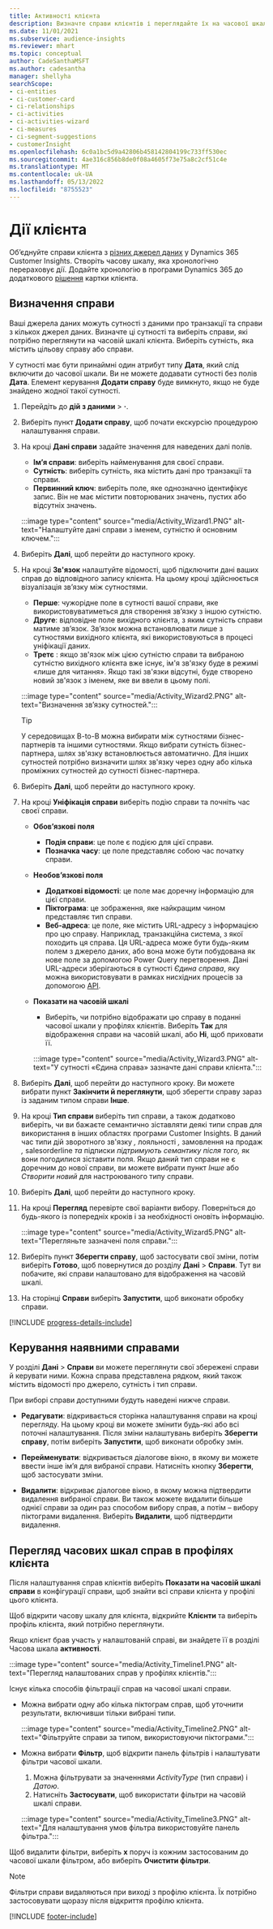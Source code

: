 ```yaml
---
title: Активності клієнта
description: Визначте справи клієнтів і переглядайте їх на часової шкалі в профілях клієнтів.
ms.date: 11/01/2021
ms.subservice: audience-insights
ms.reviewer: mhart
ms.topic: conceptual
author: CadeSanthaMSFT
ms.author: cadesantha
manager: shellyha
searchScope:
- ci-entities
- ci-customer-card
- ci-relationships
- ci-activities
- ci-activities-wizard
- ci-measures
- ci-segment-suggestions
- customerInsight
ms.openlocfilehash: 6c0a1bc5d9a42806b458142804199c733ff530ec
ms.sourcegitcommit: 4ae316c856b8de0f08a4605f73e75a8c2cf51c4e
ms.translationtype: MT
ms.contentlocale: uk-UA
ms.lasthandoff: 05/13/2022
ms.locfileid: "8755523"
---
```

# <a name="customer-activities"></a>Дії клієнта

Об’єднуйте справи клієнта з [різних джерел даних](data-sources.md) у Dynamics 365 Customer Insights. Створіть часову шкалу, яка хронологічно перераховує дії. Додайте хронологію в програми Dynamics 365 до додаткового [рішення](customer-card-add-in.md) картки клієнта.

## <a name="define-an-activity"></a>Визначення справи

Ваші джерела даних можуть сутності з даними про транзакції та справи з кількох джерел даних. Визначте ці сутності та виберіть справи, які потрібно переглянути на часовій шкалі клієнта. Виберіть сутність, яка містить цільову справу або справи.

У сутності має бути принаймні один атрибут типу **Дата**, який слід включити до часової шкали. Ви не можете додавати сутності без полів **Дата**. Елемент керування **Додати справу** буде вимкнуто, якщо не буде знайдено жодної такої сутності.

1. Перейдіть до **дій з даними** > **·**.

1. Виберіть пункт **Додати справу**, щоб почати екскурсію процедурою налаштування справи.

1. На кроці **Дані справи** задайте значення для наведених далі полів.

   - **Ім’я справи**: виберіть найменування для своєї справи.
   - **Сутність**: виберіть сутність, яка містить дані про транзакції та справи.
   - **Первинний ключ**: виберіть поле, яке однозначно ідентифікує запис. Він не має містити повторюваних значень, пустих або відсутніх значень.

   :::image type="content" source="media/Activity_Wizard1.PNG" alt-text="Налаштуйте дані справи з іменем, сутністю й основним ключем.":::

1. Виберіть **Далі**, щоб перейти до наступного кроку.

1. На кроці **Зв'язок** налаштуйте відомості, щоб підключити дані ваших справ до відповідного запису клієнта. На цьому кроці здійснюється візуалізація зв’язку між сутностями.  

   - **Перше**: чужорідне поле в сутності вашої справи, яке використовуватиметься для створення зв’язку з іншою сутністю.
   - **Друге**: відповідне поле вихідного клієнта, з яким сутність справи матиме зв’язок. Зв’язок можна встановлювати лише з сутностями вихідного клієнта, які використовуються в процесі уніфікації даних.
   - **Третє** : якщо зв'язок між цією сутністю справи та вибраною сутністю вихідного клієнта вже існує, ім'я зв'язку буде в режимі «лише для читання». Якщо такі зв'язки відсутні, буде створено новий зв'язок з іменем, яке ви ввели в цьому полі.

   :::image type="content" source="media/Activity_Wizard2.PNG" alt-text="Визначення зв’язку сутностей.":::

   > [!TIP]
   > У середовищах B-to-B можна вибирати між сутностями бізнес-партнерів та іншими сутностями. Якщо вибрати сутність бізнес-партнера, шлях зв'язку встановлюється автоматично. Для інших сутностей потрібно визначити шлях зв'язку через одну або кілька проміжних сутностей до сутності бізнес-партнера.

1. Виберіть **Далі**, щоб перейти до наступного кроку. 

1. На кроці **Уніфікація справи** виберіть подію справи та почніть час своєї справи. 
   - **Обов’язкові поля**
      - **Подія справи**: це поле є подією для цієї справи.
      - **Позначка часу**: це поле представляє собою час початку справи.

   - **Необов’язкові поля**
      - **Додаткові відомості**: це поле має доречну інформацію для цієї справи.
      - **Піктограма**: це зображення, яке найкращим чином представляє тип справи.
      - **Веб-адреса**: це поле, яке містить URL-адресу з інформацією про цю справу. Наприклад, транзакційна система, з якої походить ця справа. Ця URL-адреса може бути будь-яким полем з джерело даних, або вона може бути побудована як нове поле за допомогою Power Query перетворення. Дані URL-адреси зберігаються в сутності *Єдина справа*, яку можна використовувати в рамках нисхідних процесів за допомогою [API](apis.md).

   - **Показати на часовій шкалі**
      - Виберіть, чи потрібно відображати цю справу в поданні часової шкали у профілях клієнтів. Виберіть **Так** для відображення справи на часовій шкалі, або **Ні**, щоб приховати її.

      :::image type="content" source="media/Activity_Wizard3.PNG" alt-text="У сутності «Єдина справа» зазначте дані справи клієнта.":::

1. Виберіть **Далі**, щоб перейти до наступного кроку. Ви можете вибрати пункт **Закінчити й переглянути**, щоб зберегти справу зараз із заданим типом справи **Інше**. 

1. На кроці **Тип справи** виберіть тип справи, а також додатково виберіть, чи ви бажаєте семантично зіставляти деякі типи справ для використання в інших областях програми Customer Insights. В даний час типи дій зворотного зв'язку *,* лояльності *,* замовлення на продаж *,* salesorderline *та* підписки *підтримують семантику після того,* як вони погодилися зіставити поля. Якщо даний тип справи не є доречним до нової справи, ви можете вибрати пункт *Інше* або *Створити новий* для настроюваного типу справи.

1. Виберіть **Далі**, щоб перейти до наступного кроку. 

1. На кроці **Перегляд** перевірте свої варіанти вибору. Поверніться до будь-якого із попередніх кроків і за необхідності оновіть інформацію.

   :::image type="content" source="media/Activity_Wizard5.PNG" alt-text="Перегляньте зазначені поля справи.":::
   
1. Виберіть пункт **Зберегти справу**, щоб застосувати свої зміни, потім виберіть **Готово**, щоб повернутися до розділу **Дані** > **Справи**. Тут ви побачите, які справи налаштовано для відображення на часовій шкалі. 

1. На сторінці **Справи** виберіть **Запустити**, щоб виконати обробку справи. 

[!INCLUDE [progress-details-include](includes/progress-details-pane.md)]

## <a name="manage-existing-activities"></a>Керування наявними справами

У розділі **Дані** > **Справи** ви можете переглянути свої збережені справи й керувати ними. Кожна справа представлена рядком, який також містить відомості про джерело, сутність і тип справи.

При виборі справи доступними будуть наведені нижче справи. 

- **Редагувати**: відкривається сторінка налаштування справи на кроці перегляду. На цьому кроці ви можете змінити будь-які або всі поточні налаштування. Після зміни налаштувань виберіть **Зберегти справу**, потім виберіть **Запустити**, щоб виконати обробку змін.

- **Перейменувати**: відкривається діалогове вікно, в якому ви можете ввести інше ім’я для вибраної справи. Натисніть кнопку **Зберегти**, щоб застосувати зміни.

- **Видалити**: відкриває діалогове вікно, в якому можна підтвердити видалення вибраної справи. Ви також можете видалити більше однієї справи за один раз способом вибору справ, а потім – вибору піктограми видалення. Виберіть **Видалити**, щоб підтвердити видалення.

## <a name="view-activity-timelines-on-customer-profiles"></a>Перегляд часових шкал справ в профілях клієнта

Після налаштування справ клієнтів виберіть **Показати на часовій шкалі справи** в конфігурації справи, щоб знайти всі справи клієнта у профілі цього клієнта.

Щоб відкрити часову шкалу для клієнта, відкрийте **Клієнти** та виберіть профіль клієнта, який потрібно переглянути.

Якщо клієнт брав участь у налаштованій справі, ви знайдете її в розділі Часова шкала **активності**.

:::image type="content" source="media/Activity_Timeline1.PNG" alt-text="Перегляд налаштованих справ у профілях клієнтів.":::

Існує кілька способів фільтрації справ на часової шкалі справи.

- Можна вибрати одну або кілька піктограм справ, щоб уточнити результати, включивши тільки вибрані типи.

  :::image type="content" source="media/Activity_Timeline2.PNG" alt-text="Фільтруйте справи за типом, використовуючи піктограми.":::

- Можна вибрати **Фільтр**, щоб відкрити панель фільтрів і налаштувати фільтри часової шкали.

   1. Можна фільтрувати за значеннями *ActivityType* (тип справи) і *Датою*.
   1. Натисніть **Застосувати**, щоб використати фільтри на часовій шкалі справи.

   :::image type="content" source="media/Activity_Timeline3.PNG" alt-text="Для налаштування умов фільтра використовуйте панель фільтра.":::

Щоб видалити фільтри, виберіть **x** поруч із кожним застосованим до часової шкали фільтром, або виберіть **Очистити фільтри**.


> [!NOTE]
> Фільтри справи видаляються при виході з профілю клієнта. Їх потрібно застосовувати щоразу після відкриття профілю клієнта.

[!INCLUDE [footer-include](includes/footer-banner.md)]
